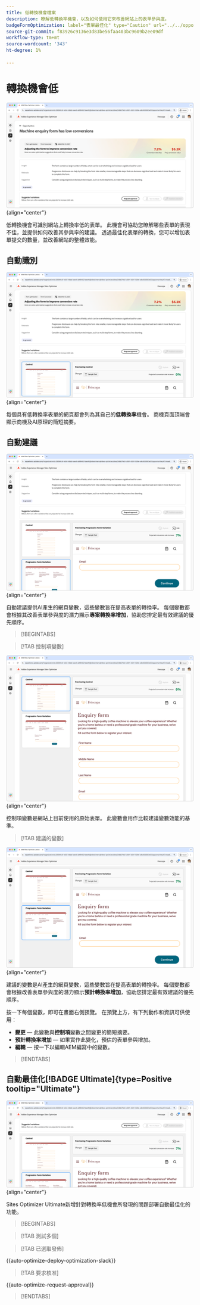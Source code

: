 ```yaml
---
title: 低轉換機會檔案
description: 瞭解低轉換率機會，以及如何使用它來改善網站上的表單參與度。
badgeFormOptimization: label="表單最佳化" type="Caution" url="../../opportunity-types/form-optimization.md" tooltip="表單最佳化"
source-git-commit: f83926c9136e3d83be56faa403bc9609b2ee09df
workflow-type: tm+mt
source-wordcount: '343'
ht-degree: 1%

---
```



# 轉換機會低

![低轉換機會](./assets/low-conversions/hero.png){align="center"}

低轉換機會可識別網站上轉換率低的表單。 此機會可協助您瞭解哪些表單的表現不佳，並提供如何改善其參與率的建議。 透過最佳化表單的轉換，您可以增加表單提交的數量，並改善網站的整體效能。

## 自動識別

![自動識別低轉換次數](./assets/low-conversions/auto-identify.png){align="center"}

每個具有低轉換率表單的網頁都會列為其自己的&#x200B;**低轉換率**&#x200B;機會。 商機頁面頂端會顯示商機及AI原理的簡短摘要。

## 自動建議

![自動建議低轉換](./assets/low-conversions/auto-suggest.png){align="center"}

自動建議提供AI產生的網頁變數，這些變數旨在提高表單的轉換率。 每個變數都會根據其改善表單參與度的潛力顯示&#x200B;**專案轉換率增加**，協助您排定最有效建議的優先順序。

>[!BEGINTABS]

>[!TAB 控制項變數]

![控制項變數](./assets/low-conversions/control-variation.png){align="center"}

控制項變數是網站上目前使用的原始表單。 此變數會用作比較建議變數效能的基準。

>[!TAB 建議的變數]

![建議的變數](./assets/low-conversions/suggested-variations.png){align="center"}

建議的變數是AI產生的網頁變數，這些變數旨在提高表單的轉換率。 每個變數都會根據改善表單參與度的潛力顯示&#x200B;**預計轉換率增加**，協助您排定最有效建議的優先順序。

按一下每個變數，即可在畫面右側預覽。 在預覽上方，有下列動作和資訊可供使用：

* **變更** — 此變數與&#x200B;**控制項**&#x200B;變數之間變更的簡短摘要。
* **預計轉換率增加** — 如果實作此變化，預估的表單參與增加。
* **編輯** — 按一下以編輯AEM編寫中的變數。

>[!ENDTABS]

## 自動最佳化[!BADGE Ultimate]{type=Positive tooltip="Ultimate"}


![自動最佳化低轉換](./assets/low-conversions/auto-optimize.png){align="center"}

Sites Optimizer Ultimate新增針對轉換率低機會所發現的問題部署自動最佳化的功能。

>[!BEGINTABS]

>[!TAB 測試多個]


>[!TAB 已選取發佈]

{{auto-optimize-deploy-optimization-slack}}

>[!TAB 要求核准]

{{auto-optimize-request-approval}}

>[!ENDTABS]
